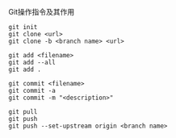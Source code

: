 
Git操作指令及其作用
```
git init
git clone <url>
git clone -b <branch name> <url>

```
```
git add <filename>
git add --all
git add .  
```
```
git commit <filename>
git commit -a
git commit -m "<description>"

```
```
git pull
git push
git push --set-upstream origin <branch name>
```

